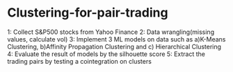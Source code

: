 # Clustering-for-pair-trading

1: Collect S&P500 stocks from Yahoo Finance
2: Data wrangling(missing values, calculate vol)
3: Implement 3 ML models on data such as a)K-Means Clustering, b)Affinity Propagation Clustering and c) Hierarchical Clustering
4: Evaluate the result of models by the silhouette score
5: Extract the trading pairs by testing a cointegration on clusters
